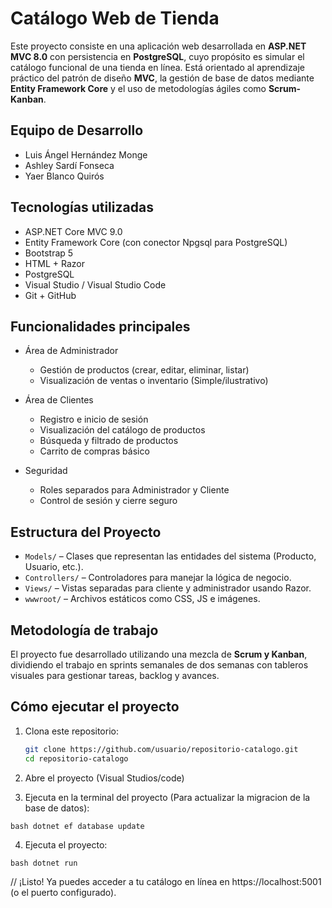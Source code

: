 # Catálogo Web de Tienda

Este proyecto consiste en una aplicación web desarrollada en **ASP.NET MVC 8.0** con persistencia en **PostgreSQL**, cuyo propósito es simular el catálogo funcional de una tienda en línea. 
Está orientado al aprendizaje práctico del patrón de diseño **MVC**, la gestión de base de datos mediante **Entity Framework Core** y el uso de metodologías ágiles como **Scrum-Kanban**.

## Equipo de Desarrollo

- Luis Ángel Hernández Monge
- Ashley Sardí Fonseca
- Yaer Blanco Quirós

## Tecnologías utilizadas

- ASP.NET Core MVC 9.0
- Entity Framework Core (con conector Npgsql para PostgreSQL)
- Bootstrap 5
- HTML + Razor
- PostgreSQL
- Visual Studio / Visual Studio Code
- Git + GitHub

## Funcionalidades principales

- Área de Administrador
  - Gestión de productos (crear, editar, eliminar, listar)
  - Visualización de ventas o inventario (Simple/ilustrativo)
  
- Área de Clientes
  - Registro e inicio de sesión
  - Visualización del catálogo de productos
  - Búsqueda y filtrado de productos
  - Carrito de compras básico

- Seguridad
  - Roles separados para Administrador y Cliente
  - Control de sesión y cierre seguro

## Estructura del Proyecto

- `Models/` – Clases que representan las entidades del sistema (Producto, Usuario, etc.).
- `Controllers/` – Controladores para manejar la lógica de negocio.
- `Views/` – Vistas separadas para cliente y administrador usando Razor.
- `wwwroot/` – Archivos estáticos como CSS, JS e imágenes.

## Metodología de trabajo

El proyecto fue desarrollado utilizando una mezcla de **Scrum y Kanban**, dividiendo el trabajo en sprints semanales de dos semanas con tableros visuales para gestionar tareas, backlog y avances.

## Cómo ejecutar el proyecto

1. Clona este repositorio:

   ```bash
   git clone https://github.com/usuario/repositorio-catalogo.git
   cd repositorio-catalogo

2. Abre el proyecto (Visual Studios/code)

3. Ejecuta en la terminal del proyecto (Para actualizar la migracion de la base de datos):

  ``bash
  dotnet ef database update
  ``
  
4. Ejecuta el proyecto:

  ``bash
  dotnet run
  ``
  
// ¡Listo! Ya puedes acceder a tu catálogo en línea en https://localhost:5001 (o el puerto configurado).
